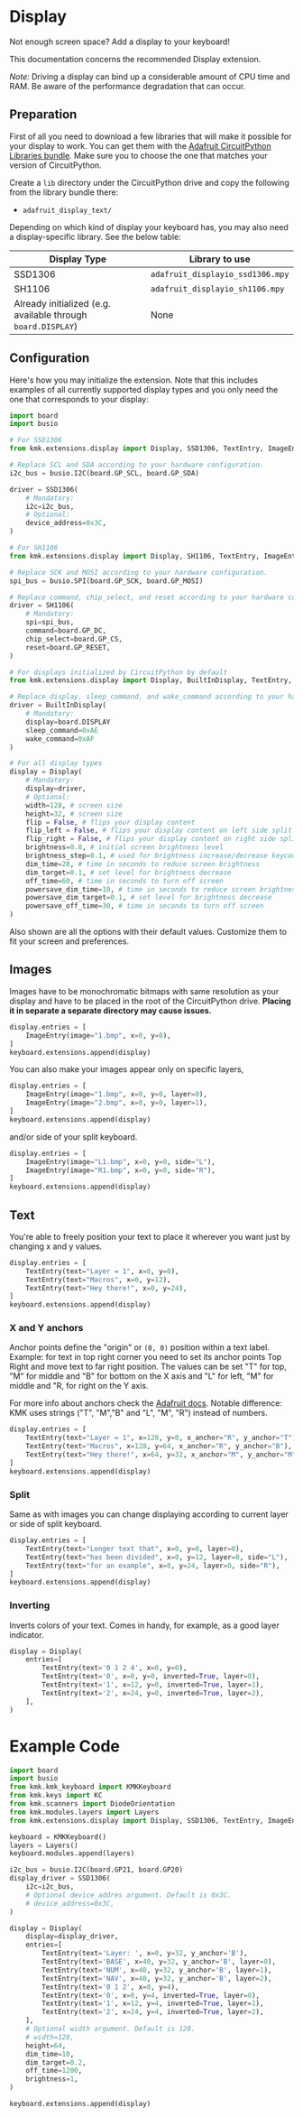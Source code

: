 # Display
Not enough screen space? Add a display to your keyboard!

This documentation concerns the recommended Display extension.

*Note:*
Driving a display can bind up a considerable amount of CPU time and RAM.
Be aware of the performance degradation that can occur.

## Preparation
First of all you need to download a few libraries that will make it possible for your display to work.
You can get them with the [Adafruit CircuitPython Libraries bundle](https://circuitpython.org/libraries).
Make sure you to choose the one that matches your version of CircuitPython.

Create a `lib` directory under the CircuitPython drive and copy the following
from the library bundle there:
* `adafruit_display_text/`

Depending on which kind of display your keyboard has, you may also need a display-specific library. See the below table:

| Display Type                                                 | Library to use                   |
| ------------------------------------------------------------ | -------------------------------- |
| SSD1306                                                      | `adafruit_displayio_ssd1306.mpy` |
| SH1106                                                       | `adafruit_displayio_sh1106.mpy` |
| Already initialized (e.g. available through `board.DISPLAY`) | None                             |

## Configuration
Here's how you may initialize the extension. Note that this includes examples of all currently supported display types and you only need the one that corresponds to your display:

```python
import board
import busio

# For SSD1306
from kmk.extensions.display import Display, SSD1306, TextEntry, ImageEntry

# Replace SCL and SDA according to your hardware configuration.
i2c_bus = busio.I2C(board.GP_SCL, board.GP_SDA)

driver = SSD1306(
    # Mandatory:
    i2c=i2c_bus,
    # Optional:
    device_address=0x3C,
)

# For SH1106
from kmk.extensions.display import Display, SH1106, TextEntry, ImageEntry

# Replace SCK and MOSI according to your hardware configuration.
spi_bus = busio.SPI(board.GP_SCK, board.GP_MOSI)

# Replace command, chip_select, and reset according to your hardware configuration.
driver = SH1106(
    # Mandatory:
    spi=spi_bus,
    command=board.GP_DC,
    chip_select=board.GP_CS,
    reset=board.GP_RESET,
)

# For displays initialized by CircuitPython by default
from kmk.extensions.display import Display, BuiltInDisplay, TextEntry, ImageEntry

# Replace display, sleep_command, and wake_command according to your hardware configuration.
driver = BuiltInDisplay(
    # Mandatory:
    display=board.DISPLAY
    sleep_command=0xAE
    wake_command=0xAF
)

# For all display types
display = Display(
    # Mandatory:
    display=driver,
    # Optional:
    width=128, # screen size
    height=32, # screen size
    flip = False, # flips your display content
    flip_left = False, # flips your display content on left side split
    flip_right = False, # flips your display content on right side split
    brightness=0.8, # initial screen brightness level
    brightness_step=0.1, # used for brightness increase/decrease keycodes
    dim_time=20, # time in seconds to reduce screen brightness
    dim_target=0.1, # set level for brightness decrease
    off_time=60, # time in seconds to turn off screen
    powersave_dim_time=10, # time in seconds to reduce screen brightness
    powersave_dim_target=0.1, # set level for brightness decrease
    powersave_off_time=30, # time in seconds to turn off screen
)
```
Also shown are all the options with their default values.
Customize them to fit your screen and preferences.


## Images
Images have to be monochromatic bitmaps with same resolution as your display and
have to be placed in the root of the CircuitPython drive.
**Placing it in separate a separate directory may cause issues.**

```python
display.entries = [
    ImageEntry(image="1.bmp", x=0, y=0),
]
keyboard.extensions.append(display)
```

You can also make your images appear only on specific layers,

```python
display.entries = [
    ImageEntry(image="1.bmp", x=0, y=0, layer=0),
    ImageEntry(image="2.bmp", x=0, y=0, layer=1),
]
keyboard.extensions.append(display)
```

and/or side of your split keyboard.

```python
display.entries = [
    ImageEntry(image="L1.bmp", x=0, y=0, side="L"),
    ImageEntry(image="R1.bmp", x=0, y=0, side="R"),
]
keyboard.extensions.append(display)
```

## Text
You're able to freely position your text to place it wherever you want just by changing x and y values.

```python
display.entries = [
    TextEntry(text="Layer = 1", x=0, y=0),
    TextEntry(text="Macros", x=0, y=12),
    TextEntry(text="Hey there!", x=0, y=24),
]
keyboard.extensions.append(display)
```

### X and Y anchors
Anchor points define the "origin" or `(0, 0)` position within a text label.
Example: for text in top right corner you need to set its anchor points Top Right and move text to far right position.
The values can be set "T" for top, "M" for middle and "B" for bottom on the X
axis and "L" for left, "M" for middle and "R, for right on the Y axis.

For more info about anchors check the [Adafruit docs](https://learn.adafruit.com/circuitpython-display-support-using-displayio/text).
Notable difference: KMK uses strings ("T", "M","B" and "L", "M", "R") instead of numbers.

```python
display.entries = [
    TextEntry(text="Layer = 1", x=128, y=0, x_anchor="R", y_anchor="T"), # text in Top Right corner
    TextEntry(text="Macros", x=128, y=64, x_anchor="R", y_anchor="B"), # text in Bottom Right corner
    TextEntry(text="Hey there!", x=64, y=32, x_anchor="M", y_anchor="M"), # text in the Middle of screen
]
keyboard.extensions.append(display)
```

### Split
Same as with images you can change displaying according to current layer or side of split keyboard.

```python
display.entries = [
    TextEntry(text="Longer text that", x=0, y=0, layer=0),
    TextEntry(text="has been divided", x=0, y=12, layer=0, side="L"),
    TextEntry(text="for an example", x=0, y=24, layer=0, side="R"),
]
keyboard.extensions.append(display)
```

### Inverting
Inverts colors of your text. Comes in handy, for example, as a good layer indicator.

```python
display = Display(
    entries=[
        TextEntry(text='0 1 2 4', x=0, y=0),
        TextEntry(text='0', x=0, y=0, inverted=True, layer=0),
        TextEntry(text='1', x=12, y=0, inverted=True, layer=1),
        TextEntry(text='2', x=24, y=0, inverted=True, layer=2),
    ],
)
```

# Example Code
```python
import board
import busio
from kmk.kmk_keyboard import KMKKeyboard
from kmk.keys import KC
from kmk.scanners import DiodeOrientation
from kmk.modules.layers import Layers
from kmk.extensions.display import Display, SSD1306, TextEntry, ImageEntry

keyboard = KMKKeyboard()
layers = Layers()
keyboard.modules.append(layers)

i2c_bus = busio.I2C(board.GP21, board.GP20)
display_driver = SSD1306(
    i2c=i2c_bus,
    # Optional device_addres argument. Default is 0x3C.
    # device_address=0x3C,
)

display = Display(
    display=display_driver,
    entries=[
        TextEntry(text='Layer: ', x=0, y=32, y_anchor='B'),
        TextEntry(text='BASE', x=40, y=32, y_anchor='B', layer=0),
        TextEntry(text='NUM', x=40, y=32, y_anchor='B', layer=1),
        TextEntry(text='NAV', x=40, y=32, y_anchor='B', layer=2),
        TextEntry(text='0 1 2', x=0, y=4),
        TextEntry(text='0', x=0, y=4, inverted=True, layer=0),
        TextEntry(text='1', x=12, y=4, inverted=True, layer=1),
        TextEntry(text='2', x=24, y=4, inverted=True, layer=2),
    ],
    # Optional width argument. Default is 128.
    # width=128,
    height=64,
    dim_time=10,
    dim_target=0.2,
    off_time=1200,
    brightness=1,
)

keyboard.extensions.append(display)
```
